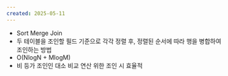 ```yaml
---
created: 2025-05-11
---
```

- Sort Merge Join
- 두 테이블을 조인할 필드 기준으로 각각 정렬 후, 정렬된 순서에 따라 행을 병합하여 조인하는 방법
- O(NlogN + MlogM)
- 비 등가 조인인 대소 비교 연산 위한 조인 시 효율적